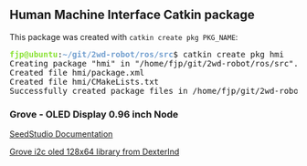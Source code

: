 ## Human Machine Interface Catkin package

This package was created with `catkin create pkg PKG_NAME`:

<pre><font color="#8AE234"><b>fjp@ubuntu</b></font>:<font color="#729FCF"><b>~/git/2wd-robot/ros/src</b></font>$ catkin create pkg hmi
Creating package &quot;hmi&quot; in &quot;/home/fjp/git/2wd-robot/ros/src&quot;...
Created file hmi/package.xml
Created file hmi/CMakeLists.txt
Successfully created package files in /home/fjp/git/2wd-robot/ros/src/hmi.</pre>

### Grove - OLED Display 0.96 inch Node

[SeedStudio Documentation](http://wiki.seeedstudio.com/Grove-OLED_Display_0.96inch/)

[Grove i2c oled 128x64 library from DexterInd](https://github.com/DexterInd/GrovePi/tree/master/Software/Python/grove_i2c_oled_128_64)

